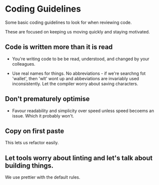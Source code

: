 # Coding Guidelines

Some basic coding guidelines to look for when reviewing code.

These are focused on keeping us moving quickly and staying motivated.

## Code is written more than it is read

- You're writing code to be be read, understood, and changed by your colleagues.

- Use real names for things. No abbreviations - if we're searchng fot 'wallet', then 'wlt' wont up and abbeviations are invariably used inconsistently. Let the compiler worry about saving characters.

## Don't prematurely optimise

- Favour readability and simplicity over speed unless speed becoems an issue. Which it probably won't.

## Copy on first paste

This lets us refactor easily.

## Let tools worry about linting and let's talk about building things.

We use prettier with the default rules.
